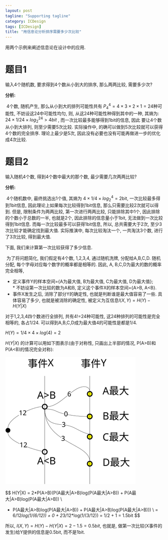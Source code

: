 ```yaml
---
layout: post
tagline: "Supporting tagline"
category: ICDesign
tags: [ICDesign]
title: "用信息论分析排序需要多少次比较"
---
```




用两个示例来阐述信息论在设计中的应用.

# 题目1

输入4个随机数, 要求得到4个数从小到大的排序, 那么两两比较, 需要多少次?

**分析:**   

​			4个数, 随机产生, 那么从小到大的排列可能性共有 $P_4^4 = 4\times3\times2\times1 = 24$种可能性,  不妨设这24中可能性均匀, 则, 从这24种可能性种得到其中的一种, 其熵为:  $24\times1/24\times log_2^{24}>4bit$ , 而一次比较最多能够得到1bit的信息, 因此 要让4个数从小到大排列, 则至少需要5次比较.  实际操作中, 的确可以做到5次比较就可以获得4个数的完全排序.  理论上最少是5次, 因此没有必要也没有可能再做进一步的优化成4次比较.

# 题目2

输入随机4个数, 得到4个数中最大的那个数, 最少需要几次两两比较?

**分析:** 

​			4个随机数中, 最终挑选出1个值,  其熵为 $4\times1/4\times log_2^4=2$bit,  一次比较最多得到1bit信息, 因此理论上如果每次比较得到1bit信息, 那么只需要比较2次就可以得到.  但是, 限制条件为两两比较, 第一次进行两两比较, 只能排除其中1个, 因此排除的个数小于总数的一半, 也就是2个, 因此排除的信息量小于1bit, 无法做到一次比较得到1bit信息.  而每一次比较最多可以获得1bit信息, 所以,  总共需要大于2次, 至少3次比较才能确定找到最大值.  实际推演中, 每次比较淘汰一个, 一共淘汰3个数, 进行了3次比较, 得到最大值.

   下面, 我们来计算第一次比较获得了多少信息.

​	为了将问题简化, 我们假定有4个数, 1,2,3,4,  通过随机洗牌, 分配给A,B,C,D. 随机分配, 每个字母对应每个数字的概率都是相等的. 因此, A, B,C,D为最大的数的概率完全相等, 

* 定义事件Y的样本空间={A为最大值, B为最大值, C为最大值, D为最大值};  
        * 不妨设第一次比较的数为A和B,  定义这个事件X的样本空间={A>B,  A<B}. 
* 事件X发生之后, 消除了部分Y的确定性, 也就是判断谁是最大值容易了一些. 具体容易了多少, 也就是被消除的确定性, 被定义为互信息$I(X, Y) = H(Y) - H(Y\vert X)$

对于1,2,3,4四个数进行全排列, 共有4!=24种可能性, 这24种排列的可能性是完全相等的,  各占1/24.   可以得到A,B,C,D成为最大值4的可能性是都是1/4.

$H(Y) = 1/4 \times 4 \times log(4) = 2$

$H(Y\vert X)$ 的计算可以用如下图表示(由于对称性, 只画出上半部的情况, P(A>B)和P(A<B)的情况完全对称):

![I(X,Y)](/img/I(X,Y).svg)

$$
H(Y|X) = 2*P(A>B)(P(A最大|A>B)log(P(A最大|A>B)) + P(A最大|A>B)log(P(A最大|A>B)) \\
 + P(A最大|A>B)log(P(A最大|A>B)) + P(A最大|A>B)log(P(A最大|A>B))) \\
 = 6/12*log(1/(6/12)) + 0 + 2*3/12*log(1/(3/12)) = 1/2 + 1 = 1.5bit
$$


所以, $I(X,Y) = H(Y) - H(Y\vert X) = 2 - 1.5 = 0.5bit$,  也就是, 做第一次比较(X事件的发生)给Y提供的信息是0.5bit, 而不是1bit.

